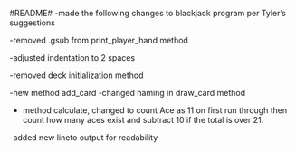  #README#
-made the following changes to blackjack program per Tyler’s suggestions


-removed .gsub from print_player_hand method

-adjusted indentation to 2 spaces

-removed deck initialization method

-new method add_card 
-changed naming in draw_card method
- method calculate, changed to count Ace as 11 on first run through then count how many aces exist and subtract 10 if the total is over 21.

-added new lineto output for readability


